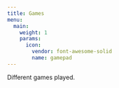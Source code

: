 ```yaml
---
title: Games
menu:
  main:
    weight: 1
    params:
      icon:
        vendor: font-awesome-solid
        name: gamepad
---
```


Different games played.
